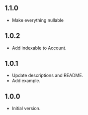 ## 1.1.0

- Make everything nullable

## 1.0.2

- Add indexable to Account.

## 1.0.1

- Update descriptions and README.
- Add example.

## 1.0.0

- Initial version.
